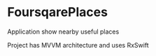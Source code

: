 # FoursqarePlaces
Application show nearby useful places

Project has MVVM architecture and uses RxSwift
